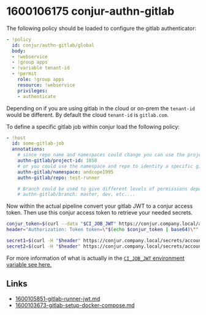 # 1600106175 conjur-authn-gitlab

The following policy should be loaded to configure the gitlab authenticator:
```yaml
- !policy
  id: conjur/authn-gitlab/global
  body:
  - !webservice
  - !group apps
  - !variable tenant-id
  - !permit
    role: !group apps
    resource: !webservice
    privileges:
    - authenticate
```

Depending on if you are using gitlab in the cloud or on-prem the `tenant-id` would be different.
By default the cloud `tenant-id` is `gitlab.com`.

To define a specific gitlab job within conjur load the following policy:
```yaml
- !host
  id: some-gitlab-job
  annotations:
    # since repo name and namespaces could change you can use the project ID
    authn-gitlab/project-id: 1858
    # or you could use the namespace and repo to identity a specific gitlab job
    authn-gitlab/namespace: andcope1995
    authn-gitlab/repo: test-runner

    # Branch could be used to give different levels of permissions depending on the branch
    # authn-gitlab/branch: master, dev, etc....
```


Now within the actual pipeline convert your gitlab JWT to a conjur access token. Then use this conjur access token to retrieve your needed secrets.
```bash
conjur_token=$(curl --data "$CI_JOB_JWT" https://conjur.company.local/authn-gitlab/global/account/host%2Fsome-gitlab-job/authenticate)
header="Authorization: Token token=\"$(echo $conjur_token | base64)\""

secret1=$(curl -H "$header" https://conjur.company.local/secrets/account/variable/path/to/secret1)
secret2=$(curl -H "$header" https://conjur.company.local/secrets/account/variable/path/to/secret2)
```

For more information of what is actually in the [`CI_JOB_JWT` environment variable see here.](1600105851-gitlab-runner-jwt.md)

## Links
- [1600105851-gitlab-runner-jwt.md](1600105851-gitlab-runner-jwt.md)
- [1600103673-gitlab-setup-docker-compose.md](1600103673-gitlab-setup-docker-compose.md)
